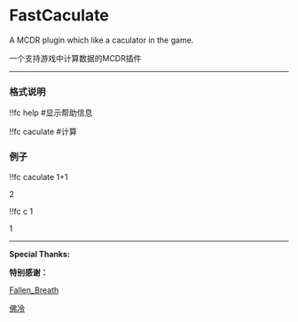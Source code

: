 # FastCaculate
A MCDR plugin which like a caculator in the game.

一个支持游戏中计算数据的MCDR插件

--------

### 格式说明

!!fc help #显示帮助信息

!!fc caculate <comment> #计算<comment>

### 例子

<HackerRouter> !!fc caculate 1+1
  
2

<HackerRouter> !!fc c 1
  
1

--------

**Special Thanks:**

**特别感谢：**

  [Fallen_Breath](https://github.com/Fallen-Breath)
  
  [佛冷](https://github.com/Fallen-Breath)
